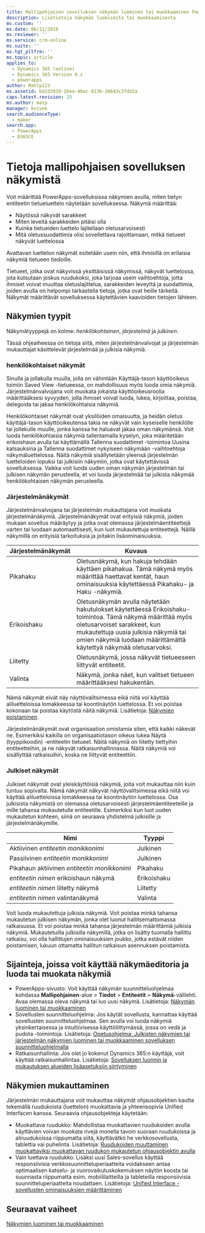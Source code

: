```yaml
---
title: Mallipohjaisen sovelluksen näkymän luominen tai muokkaaminen PowerAppsissa | MicrosoftDocs
description: Lisätietoja näkymän luomisesta tai muokkaamisesta
ms.custom: ''
ms.date: 06/11/2018
ms.reviewer: ''
ms.service: crm-online
ms.suite: ''
ms.tgt_pltfrm: ''
ms.topic: article
applies_to:
  - Dynamics 365 (online)
  - Dynamics 365 Version 9.x
  - powerapps
author: Mattp123
ms.assetid: bd1d393d-16ea-40ac-8136-26643c37dd2a
caps.latest.revision: 25
ms.author: matp
manager: kvivek
search.audienceType:
  - maker
search.app:
  - PowerApps
  - D365CE
---
```

# <a name="understand-model-driven-app-views"></a>Tietoja mallipohjaisen sovelluksen näkymistä

<a name="BKMK_CreatingAndEditingViews"></a>   

Voit määrittää PowerApps-sovelluksissa näkymien avulla, miten tietyn entiteetin tietueluettelo näytetään sovelluksessa. Näkymä määrittää:

- Näytössä näkyvät sarakkeet
- Miten leveitä sarakkeiden pitäisi olla
- Kuinka tietueiden luettelo lajitellaan oletusarvoisesti
- Mitä oletussuodattimia olisi sovellettava rajoittamaan, mitkä tietueet näkyvät luettelossa

Avattavan luettelon näkymät esitetään usein niin, että ihmisillä on erilaisia näkymiä tietueen tiedoille.

Tietueet, jotka ovat näkyvissä yksittäisissä näkymissä, näkyvät luettelossa, jota kutsutaan joskus ruudukoksi, joka tarjoaa usein vaihtoehtoja, jotta ihmiset voivat muuttaa oletuslajittelua, sarakkeiden leveyttä ja suodattimia, joiden avulla on helpompi tarkastella tietoja, jotka ovat heille tärkeitä. Näkymät määrittävät sovelluksessa käytettävien kaavioiden tietojen lähteen.  
  
## <a name="types-of-views"></a>Näkymien tyypit  
  
Näkymätyyppejä on kolme: *henkilökohtainen*, *järjestelmä* ja *julkinen*.

Tässä ohjeaiheessa on tietoja siitä, miten järjestelmänvalvojat ja järjestelmän mukauttajat käsittelevät järjestelmää ja julkisia näkymiä. 
  
### <a name="personal-views"></a>henkilökohtaiset näkymät  
  
 Sinulla ja jollakulla muulla, jolla on vähintään Käyttäjä-tason käyttöoikeus toimiin Saved View -tietueessa, on mahdollisuus myös luoda omia näkymiä. Järjestelmänvalvojana voit muokata jokaista käyttöoikeusroolia määrittääksesi syvyyden, jolla ihmiset voivat luoda, lukea, kirjoittaa, poistaa, delegoida tai jakaa henkilökohtaisia näkymiä.

Henkilökohtaiset näkymät ovat yksilöiden omaisuutta, ja heidän oletus käyttäjä-tason käyttöoikeutensa takia ne näkyvät vain kyseiselle henkilölle tai jollekulle muulle, jonka kanssa he haluavat jakaa oman näkymänsä. Voit luoda henkilökohtaisia näkymiä tallentamalla kyselyn, joka määritetään erikoishaun avulla tai käyttämällä Tallenna suodattimet -toimintoa Uusina katsauksina ja Tallenna suodattimet nykyiseen näkymään -vaihtoehtoja näkymäluettelossa. Näitä näkymiä sisällytetään yleensä järjestelmän luetteloiden lopuksi tai julkisiin näkymiin, jotka ovat käytettävissä sovelluksessa. Vaikka voit luoda uuden oman näkymän järjestelmän tai julkisen näkymän perusteella, et voi luoda järjestelmää tai julkista näkymää henkilökohtaisen näkymän perusteella.
  
### <a name="system-views"></a>Järjestelmänäkymät
Järjestelmänvalvojana tai järjestelmän mukauttajana voit muokata järjestelmänäkymiä. Järjestelmänäkymät ovat erityisiä näkymiä, joiden mukaan sovellus määräytyy ja jotka ovat olemassa järjestelmäentiteettejä varten tai luodaan automaattisesti, kun luot mukautettuja entiteettejä. Näillä näkymillä on erityisiä tarkoituksia ja joitakin lisäominaisuuksia. 


|Järjestelmänäkymät  |Kuvaus  |
|---------|---------|
|Pikahaku     | Oletusnäkymä, kun hakuja tehdään käyttäen pikahakua. Tämä näkymä myös määrittää haettavat kentät, haun ominaisuuksia käytettäessä Pikahaku- ja Haku -näkymiä.        |
|Erikoishaku     |  Oletusnäkymän avulla näytetään hakutulokset käytettäessä Erikoishaku-toimintoa. Tämä näkymä määrittää myös oletusarvoiset sarakkeet, kun mukautettuja uusia julkisia näkymiä tai omien näkymiä luodaan määrittämättä käytettyä näkymää oletusarvoksi.       |
|Liitetty     |  Oletusnäkymä, jossa näkyvät tietueeseen liittyvät entiteetit.       |
|Valinta     | Näkymä, jonka näet, kun valitset tietueen määrittääksesi hakukentän.        |

Nämä näkymät eivät näy näyttövalitsimessa eikä niitä voi käyttää aliluetteloissa lomakkeessa tai koontinäytön luettelossa. Et voi poistaa kokonaan tai poistaa käytöstä näitä näkymiä. Lisätietoja: [Näkymien poistaminen](remove-views.md).

Järjestelmänäkymät ovat organisaation omistamia siten, että kaikki näkevät ne. Esimerkiksi kaikilla on organisaatiotason oikeus lukea Näytä (tyyppikoodin) -entiteetin tietueet. Näitä näkymiä on liitetty tiettyihin entiteetteihin, ja ne näkyvät ratkaisunhallinnassa. Näitä näkymiä voi sisällyttää ratkaisuihin, koska ne liittyvät entiteettiin.

### <a name="public-views"></a>Julkiset näkymät

Julkiset näkymät ovat yleiskäyttöisiä näkymiä, joita voit mukauttaa niin kuin tuntuu sopivalta. Nämä näkymät näkyvät näyttövalitsimessa eikä niitä voi käyttää aliluetteloissa lomakkeessa tai koontinäytön luettelossa. Osa julkisista näkymistä on olemassa oletusarvoisesti järjestelmäentiteeteille ja mille tahansa mukautetulle entiteetille. Esimerkiksi kun luot uuden mukautetun kohteen, siinä on seuraava yhdistelmä julkisille ja järjestelmänäkymille.


|Nimi  |Tyyppi  |
|---------|---------|
|Aktiivinen *entiteetin monikkonimi*     |  Julkinen       |
|Passiivinen *entiteetin monikkonimi*    |  Julkinen       |
|Pikahaun aktiivinen *entiteetin monikkonimi*     | Pikahaku        |
|*entiteetin nimen* erikoishaun näkymä     | Erikoishaku        |
|*entiteetin nimen* liitetty näkymä     |  Liitetty       |
|*entiteetin nimen* valintanäkymä     | Valinta        |

Voit luoda mukautettuja julkisia näkymiä. Voit poistaa minkä tahansa mukautetun julkisen näkymän, jonka olet luonut hallitsemattomassa ratkaisussa. Et voi poistaa minkä tahansa järjestelmän määrittämiä julkisia näkymiä. Mukautetuilla julkisilla näkymillä, jotka on lisätty tuomalla hallittu ratkaisu, voi olla hallittujen ominaisuuksien joukko, jotka estävät niiden poistamisen, lukuun ottamatta hallitun ratkaisun asennuksen poistamista.

## <a name="places-where-you-can-access-the-view-editor-to-create-or-edit-views"></a>Sijainteja, joissa voit käyttää näkymäeditoria ja luoda tai muokata näkymiä

- PowerApps-sivusto: Voit käyttää näkymän suunnitteluohjelmaa kohdassa **Mallipohjainen**-alue > **Tiedot** > **Entiteetit** > **Näkymä**-välilehti. Avaa olemassa oleva näkymä tai luo uusi näkymä. Lisätietoja: [Näkymän luominen tai muokkaaminen](create-and-edit-views.md)
- Sovellusten suunnitteluohjelma: Jos käytät sovellusta, kannattaa käyttää sovellusten suunnitteluohjelmaa. Sen avulla voi luoda näkymiä yksinkertaisessa ja intuitiivisessa käyttöliittymässä, jossa on vedä ja pudota -toimintoja. Lisätietoja: [Opetusohjelma: Julkisten näkymien tai järjestelmän näkymien luominen tai muokkaaminen sovelluksen suunnitteluohjelmalla](create-edit-views-app-designer.md)
- Ratkaisunhallinta: Jos olet jo kokenut Dynamics 365:n käyttäjä, voit käyttää ratkaisunhallintaa. Lisätietoja: [Sovelluksen luonnin ja mukautuksen alueiden lisäasetuksiin siirtyminen](advanced-navigation.md#solution-explorer)
 
## <a name="customize-views"></a>Näkymien mukauttaminen

Järjestelmän mukauttajana voit mukauttaa näkymät ohjausobjektien kautta tekemällä ruudukoista (luettelon) muokattavia ja yhteensopivia Unified Interfacen kanssa. Seuraavia ohjausobjekteja käytetään:

- Muokattava ruudukko: Mahdollistaa muokattavien ruudukoiden avulla käyttävien voivan muokata rivejä monella tavoin suoraan ruudukoissa ja aliruudukoissa riippumatta siitä, käyttävätkö he verkkosovellusta, tablettia vai puhelinta. Lisätietoja: [Ruudukoiden muuttaminen muokattaviksi muokattavan ruudukon mukautetun ohjausobjektin avulla](make-grids-lists-editable-custom-control.md)
- Vain luettava ruudukko: Lisäksi uusi Sales-sovellus käyttää responsiivisia verkkosuunnitteluperiaatteita voidakseen antaa optimaalisen katselu- ja vuorovaikutuskokemuksen näytön koosta tai suunnasta riippumatta esim. mobiililaitteilla ja tableteilla responsiivisia suunnitteluperiaatteita noudattaen. Lisätietoja: [Unified Interface -sovellusten ominaisuuksien määrittäminen](specify-properties-for-unified-interface-apps.md)

## <a name="next-steps"></a>Seuraavat vaiheet

[Näkymien luominen tai muokkaaminen](create-and-edit-views.md)
